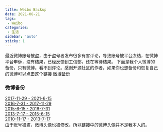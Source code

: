 ```yaml
---
title: Weibo Backup
date: 2021-06-21
tags:
 - Weibo
categories: 
 - 生活
sidebar: 'auto'
sticky: 1
---
```




最近微博账号被盗，由于盗号者发布很多有害评论，导致账号被平台冻结，在微博平台申诉，没有结果，已经反馈到工信部，还在等待结果。
下面是我个人微博的备份，只有微博，看不到评论。感谢开源社区的作者，如果你也想备份和恢复自己的微博可以点击这个链接
[微博备份](https://blog.liuguofeng.com/p/5670)
<!-- more -->
<!-- ![weibo](/mountain.png) -->

### 微博备份
[2017-11-29 - 2021-6-15](http://47.95.20.230:4002/花狗1/花狗是我呗.html "花狗是我1")  
[2016-7-31 - 2017-11-29](http://47.95.20.230:4002/花狗2/花狗是我呗2.html "花狗是我2")  
[2015-6-15 - 2016-7-31](http://47.95.20.230:4002/花狗3/花狗是我呗3.html "花狗是我3")  
[2013-7-17 - 2015-6-15](http://47.95.20.230:4002/花狗4/花狗是我呗4.html "花狗是我4")  
[2010-11-17 - 2013-7-17](http://47.95.20.230:4002/花狗5/花狗是我呗5.html "花狗是我5")  
由于账号被盗，微博头像也被修改，所以链接中的微博头像并不是我本人的。


